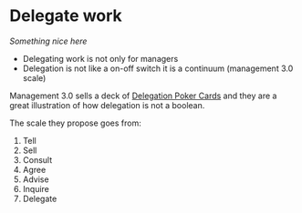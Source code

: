 # Delegate work

<!--
One of the things I don't like about many, possibly most business books
is that they will drop the name of another book or website or blogpost and kind
of expect me to do the footwork. I bought the book to pay *you* to do the footwork,
to tell we what Dr. Alic Smith is saying about management and put your won spin
on it. Again, I understand this is just an outline, and this is just me saying
"Don't fall into that trap."
 -->
_Something nice here_
<!-- Hook -->
<!-- Tool -->
<!-- Evidence -->
<!-- Story -->
<!-- Recap -->

* Delegating work is not only for managers
* Delegation is not like a on-off switch it is a continuum (management 3.0 scale)

Management 3.0 sells a deck of [Delegation Poker Cards](https://management30.com/shop/delegation-poker-cards/)
and they are a great illustration of how delegation is not a boolean.

The scale they propose goes from:

1. Tell
2. Sell
3. Consult
4. Agree
5. Advise
6. Inquire
7. Delegate
